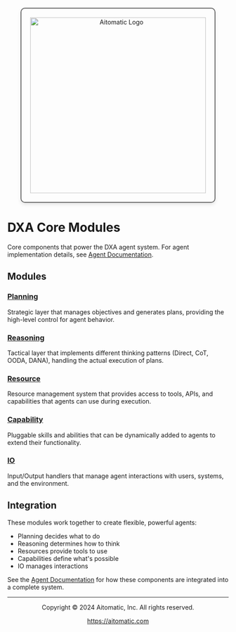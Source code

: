 <!-- markdownlint-disable MD041 -->
<!-- markdownlint-disable MD033 -->
<p align="center">
  <img src="https://cdn.prod.website-files.com/62a10970901ba826988ed5aa/62d942adcae82825089dabdb_aitomatic-logo-black.png" alt="Aitomatic Logo" width="400" style="border: 2px solid #666; border-radius: 10px; padding: 20px; box-shadow: 0 4px 8px rgba(0,0,0,0.1);"/>
</p>

# DXA Core Modules

Core components that power the DXA agent system. For agent implementation details, see [Agent Documentation](../agent/README.md).

## Modules

### [Planning](planning/README.md)

Strategic layer that manages objectives and generates plans, providing the high-level control for agent behavior.

### [Reasoning](reasoning/README.md)

Tactical layer that implements different thinking patterns (Direct, CoT, OODA, DANA), handling the actual execution of plans.

### [Resource](resource/README.md)

Resource management system that provides access to tools, APIs, and capabilities that agents can use during execution.

### [Capability](capability/README.md)

Pluggable skills and abilities that can be dynamically added to agents to extend their functionality.

### [IO](io/README.md)

Input/Output handlers that manage agent interactions with users, systems, and the environment.

## Integration

These modules work together to create flexible, powerful agents:

- Planning decides what to do
- Reasoning determines how to think
- Resources provide tools to use
- Capabilities define what's possible
- IO manages interactions

See the [Agent Documentation](../agent/README.md) for how these components are integrated into a complete system.

---

<p align="center">
Copyright © 2024 Aitomatic, Inc. All rights reserved.
</p>

<p align="center">
<a href="https://aitomatic.com">https://aitomatic.com</a>
</p>
